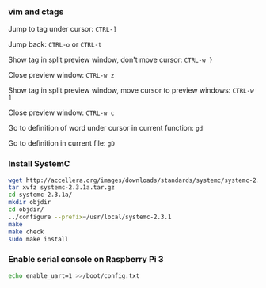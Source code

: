 ### vim and ctags

Jump to tag under cursor: `CTRL-]`

Jump back: `CTRL-o` or `CTRL-t`

Show tag in split preview window, don't move cursor: `CTRL-w }`

Close preview window: `CTRL-w z`

Show tag in split preview window, move cursor to preview windows: `CTRL-w ]`

Close preview window: `CTRL-w c`

Go to definition of word under cursor in current function: `gd`

Go to definition in current file: `gD`

### Install SystemC

```sh
wget http://accellera.org/images/downloads/standards/systemc/systemc-2.3.1a.tar.gz
tar xvfz systemc-2.3.1a.tar.gz
cd systemc-2.3.1a/
mkdir objdir
cd objdir/
../configure --prefix=/usr/local/systemc-2.3.1
make
make check
sudo make install
```

### Enable serial console on Raspberry Pi 3

```sh
echo enable_uart=1 >>/boot/config.txt
```
